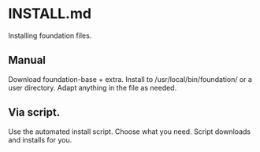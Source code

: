 # INSTALL.md

Installing foundation files.

## Manual

Download foundation-base + extra.
Install to /usr/local/bin/foundation/ or a user directory.
Adapt anything in the file as needed.

## Via script.

Use the automated install script.
Choose what you need. Script downloads and installs for you.
